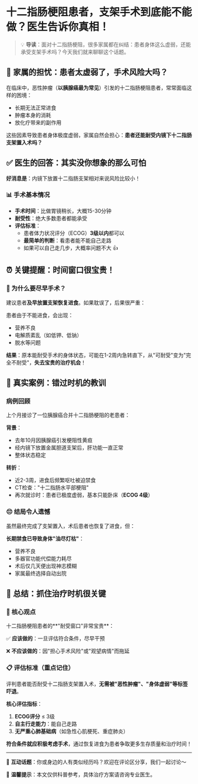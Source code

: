 # 十二指肠梗阻患者，支架手术到底能不能做？医生告诉你真相！

> 💡 **导读**：面对十二指肠梗阻，很多家属都在纠结：患者身体这么虚弱，还能承受支架手术吗？今天我们就来聊聊这个话题。

## 🤔 家属的担忧：患者太虚弱了，手术风险大吗？

在临床中，恶性肿瘤（**以胰腺癌最为常见**）引发的十二指肠梗阻患者，常常面临这样的困境：

- 长期无法正常进食
- 肿瘤本身的消耗
- 放化疗带来的副作用

这些因素导致患者身体极度虚弱，家属自然会担心：**患者还能耐受内镜下十二指肠支架置入术吗？**

## ✅ 医生的回答：其实没你想象的那么可怕

**好消息是**：内镜下放置十二指肠支架相对来说风险比较小！

### 📊 手术基本情况
- **手术时间**：比做胃镜稍长，大概15-30分钟
- **耐受性**：绝大多数患者都能承受
- **评估标准**：
  - 患者体力状况评分（ECOG）**3级以内**都可以
  - **最简单的判断**：看患者能不能自己走路
  - 如果可以自己走几步，大概率问题不大 👍

## ⏰ 关键提醒：时间窗口很宝贵！

### 🚨 为什么要尽早手术？

建议患者**及早放置支架恢复进食**。如果耽误了，后果很严重：

患者由于不能进食，会出现：
- 营养不良
- 电解质紊乱（如低钾、低钠）
- 脱水等问题

**结果**：原本能耐受手术的身体状态，可能在1-2周内急转直下，从"可耐受"变为"完全不耐受"，**失去宝贵的治疗机会**！

## 📖 真实案例：错过时机的教训

### 病例回顾
上个月接诊了一位胰腺癌合并十二指肠梗阻的老患者：

**背景**：
- 去年10月因胰腺癌引发梗阻性黄疸
- 经内镜下放置金属胆道支架后，肝功能一直正常
- 整体状态稳定

**转折**：
- 近2-3周，进食后频繁呕吐被迫禁食
- CT检查："十二指肠水平部梗阻"
- 再次就诊时：患者已极度虚弱，基本只能卧床（**ECOG 4级**）

### 😔 结局令人遗憾

虽然最终完成了支架置入，术后患者也恢复了进食，但：

**长期禁食已导致身体"油尽灯枯"**：
- 营养不良
- 多器官功能代偿能力耗尽
- 术后仅几天便出现神志模糊
- 家属最终选择自动出院

## 💪 总结：抓住治疗时机很关键

### 🎯 核心观点

十二指肠梗阻患者的**"耐受窗口"非常宝贵**：

✅ **应该做的**：一旦评估符合条件，尽早干预

❌ **不应该做的**：因"担心手术风险"或"观望病情"而拖延

### 📋 评估标准（重点记住）

评判患者能否耐受十二指肠支架置入术，**无需被"恶性肿瘤"、"身体虚弱"等标签吓退**。

**核心评估指标**：
1. **ECOG评分** ≤ 3级
2. **自主行走能力**：能自己走路
3. **无严重心肺基础病**（如急性心肌梗死、重症肺炎）

**符合条件就应积极考虑手术**，通过恢复进食为患者争取更多生存质量和治疗时间！

---

💬 **互动话题**：你或身边的人有类似经历吗？欢迎在评论区分享，我们一起讨论～

🔔 **温馨提示**：本文仅供科普参考，具体治疗方案请咨询专业医生。